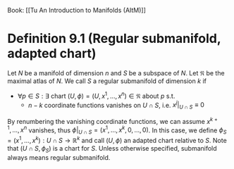 Book: [[Tu An Introduction to Manifolds (AItM)]]
# Definition 9.1 (Regular submanifold, adapted chart)
Let $N$ be a manifold of dimension $n$ and $S$ be a subspace of $N$.
Let $\mathfrak{N}$ be the maximal atlas of $N$.
We call $S$ a regular submanifold of dimension $k$ if
- $\forall p\in S: \exists$ chart $(U,\phi)=(U,x^{1},\dots,x^{n})\in \mathfrak{N}$ about $p$ s.t. 
	- $n-k$ coordinate functions vanishes on $U\cap S$, i.e. $x^{j}|_{U\cap S}\equiv 0$ 

By renumbering the vanishing coordinate functions, we can assume $x^{k+1},\dots,x^{n}$ vanishes, thus $\phi|_{U\cap S}=(x^{1},\dots,x^{k},0,\dots,0)$.
In this case, we define $\phi_{S}=(x^{1},\dots,x^{k}):U\cap S\to \mathbb{R}^{k}$ and call $(U,\phi)$ an adapted chart relative to $S$.
Note that $(U\cap S,\phi_{S})$ is a chart for $S$.
Unless otherwise specified, submanifold always means regular submanifold.